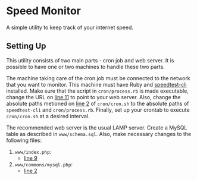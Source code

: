 # Speed Monitor
A simple utility to keep track of your internet speed.

## Setting Up
This utility consists of two main parts - cron job and web server. It is possible to have one or two machines to handle these two parts.

The machine taking care of the cron job must be connected to the network that you want to monitor. This machine must have Ruby and [speedtest-cli](https://github.com/sivel/speedtest-cli) installed. Make sure that the script in `cron/process.rb` is made executable, change the URL on [line 11](https://github.com/yihangho/speed-monitor/blob/master/cron/process.rb#L11) to point to your web server. Also, change the absolute paths metioned on [line 2](https://github.com/yihangho/speed-monitor/blob/master/cron/cron.sh#L2) of `cron/cron.sh` to the absolute paths of `speedtest-cli` and `cron/process.rb`. Finally, set up your crontab to execute `cron/cron.sh` at a desired interval.

The recommended web server is the usual LAMP server. Create a MySQL table as described in `www/schema.sql`. Also, make necessary changes to the following files:

1. `www/index.php`:
    - [line 9](https://github.com/yihangho/speed-monitor/blob/master/www/index.php#L9)
2. `www/commons/mysql.php`:
    - [line 2](https://github.com/yihangho/speed-monitor/blob/master/www/commons/mysql.php#L2)